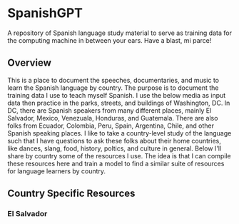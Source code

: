 # SpanishGPT
A repository of Spanish language study material to serve as training data for the computing machine in between your ears. Have a blast, mi parce! 

## Overview
This is a place to document the speeches, documentaries, and music to learn the Spanish language by country. The purpose is to document the training data I use to teach myself Spanish. I use the below media as input data then practice in the parks, streets, and buildings of Washington, DC. In DC, there are Spanish speakers from many different places, mainly El Salvador, Mexico, Venezuala, Honduras, and Guatemala. There are also folks from Ecuador, Colombia, Peru, Spain, Argentina, Chile, and other Spanish speaking places. I like to take a country-level study of the language such that I have questions to ask these folks about their home countries, like dances, slang, food, history, poltics, and culture in general. Below I'll share by country some of the resources I use. The idea is that I can compile these resources here and train a model to find a similar suite of resources for language learners by country. 


## Country Specific Resources
###  El Salvador 

